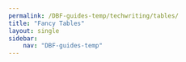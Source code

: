 ```yaml
---
permalink: /DBF-guides-temp/techwriting/tables/
title: "Fancy Tables"
layout: single
sidebar:
    nav: "DBF-guides-temp"
---
```


